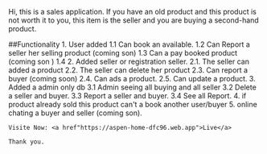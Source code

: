 Hi, this is a sales application. If you have an old product and this product is not worth it to you, this item is the seller and you are buying a second-hand product.


##Functionality
    1. User added
        1.1 Can book an available.
        1.2 Can Report a seller her selling product (coming son)
        1.3 Can a pay booked product (coming son )
        1.4 
    2. Added seller or registration seller.
        2.1. The seller can added a product
        2.2. The seller can delete her product
        2.3. Can report a buyer (coming soon)
        2.4. Can ads a product.
        2.5. Can update a product.
    3. Added a admin only db
        3.1 Admin seeing all buying and all seller
        3.2 Delete a seller and buyer.
        3.3 Report a seller and buyer.
        3.4 See all Report.
    4. if product already sold this product can't a book another user/buyer 
    5. online chating a buyer and seller (coming son).

    Visite Now: <a href"https://aspen-home-dfc96.web.app">Live</a> 

    Thank you.
